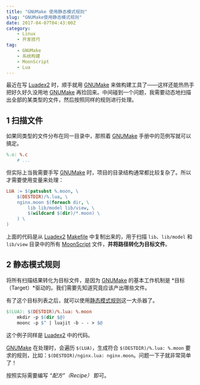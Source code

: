 ```yaml
---
title: "GNUMake 使用静态模式规则"
slug: "GNUMake使用静态模式规则"
date: 2017-04-07T04:43:00Z
category:
    - Linux
    - 开发技巧
tag:
    - GNUMake
    - 系统构建
    - MoonScript
    - Lua
---
```


最近在写 [Luadex2][] 时，顺手就用 [GNUMake][] 来做构建工具了——这样还能热热手把好久好久没用地 [GNUMake][] 再捡回来。中间碰到一个问题，我需要动态地扫描出全部的某类型的文件，然后按照同样的规则进行处理。

[luadex2]: https://github.com/snakevil-archive/luadex2
[gnumake]: http://www.gnu.org/software/make/

<!--more-->

## 1 扫描文件

如果同类型的文件分布在同一目录中，那照着 [GNUMake][] 手册中的范例写就可以搞定。

```makefile
%.o: %.c
	# ...
```

但实际上当我需要手写 [GNUMake][] 时，项目的目录结构通常都比较复杂了。所以才需要使用变量来处理：

```makefile
LUA := $(patsubst %.moon, \
	$(DESTDIR)/%.lua, \
	nginx.moon $(foreach dir, \
		lib lib/model lib/view, \
		$(wildcard $(dir)/*.moon) \
	) \
)
```

上面的代码是从 [Luadex2][] [Makefile][gnumake] 中复制出来的，用于扫描 `lib`、`lib/model` 和 `lib/view` 目录中的所有 [MoonScript][] 文件，**并将路径转化为目标文件**。

[moonscript]: http://moonscript.org

## 2 静态模式规则

将所有扫描结果转化为目标文件，是因为 [GNUMake][] 的基本工作机制是 *目标（Target）*驱动的。我们需要先知道究竟应该产出哪些文件。

有了这个目标列表之后，就可以使用[静态模式规则](http://www.gnu.org/software/make/manual/html_node/Static-Usage.html#Static-Usage)这一大杀器了。

```makefile
$(LUA): $(DESTDIR)/%.lua: %.moon
	mkdir -p $(dir $@)
	moonc -p $^ | luajit -b - - > $@
```

这个例子同样是 [Luadex2][] 中的代码。

[GNUMake][] 在处理时，会遍历 `$(LUA)`，生成符合 `$(DESTDIR)/%.lua: %.moon` 要求的规则，比如：`$(DESTDIR)/nginx.lua: nginx.moon`。问题一下子就非常简单了！

按照实际需要编写 _“配方”（Recipe）_ 即可。
